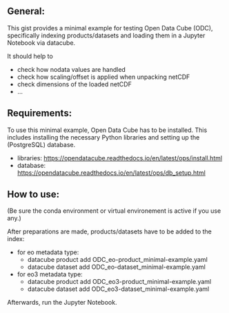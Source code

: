 ## General:

This gist provides a minimal example for testing Open Data Cube (ODC), specifically indexing products/datasets and loading them in a Jupyter Notebook via datacube.

It should help to
- check how nodata values are handled
- check how scaling/offset is applied when unpacking netCDF
- check dimensions of the loaded netCDF
- ...

## Requirements:

To use this minimal example, Open Data Cube has to be installed. This includes installing the necessary Python libraries and setting up the (PostgreSQL) database.

- libraries: https://opendatacube.readthedocs.io/en/latest/ops/install.html
- database: https://opendatacube.readthedocs.io/en/latest/ops/db_setup.html

## How to use:

(Be sure the conda environment or virtual environement is active if you use any.)

After preparations are made, products/datasets have to be added to the index:

- for eo metadata type:
   - datacube product add ODC_eo-product_minimal-example.yaml
   - datacube dataset add ODC_eo-dataset_minimal-example.yaml
- for eo3 metadata type:
   - datacube product add ODC_eo3-product_minimal-example.yaml
   - datacube dataset add ODC_eo3-dataset_minimal-example.yaml

Afterwards, run the Jupyter Notebook.
